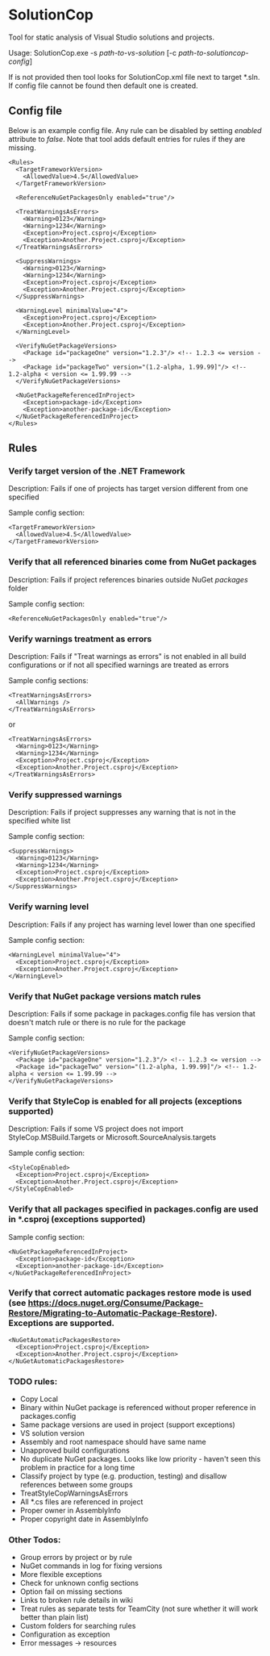 # SolutionCop

Tool for static analysis of Visual Studio solutions and projects. 

Usage: SolutionCop.exe -s *path-to-vs-solution* [-c *path-to-solutioncop-config*]

If <path-to-solutioncop-config> is not provided then tool looks for SolutionCop.xml file next to target *.sln. If config file cannot be found then default one is created.

## Config file

Below is an example config file. Any rule can be disabled by setting *enabled* attribute to *false*. Note that tool adds default entries for rules if they are missing.

    <Rules>
      <TargetFrameworkVersion>
        <AllowedValue>4.5</AllowedValue>
      </TargetFrameworkVersion>

      <ReferenceNuGetPackagesOnly enabled="true"/>

      <TreatWarningsAsErrors>
        <Warning>0123</Warning>
        <Warning>1234</Warning>
        <Exception>Project.csproj</Exception>
        <Exception>Another.Project.csproj</Exception>
      </TreatWarningsAsErrors>

      <SuppressWarnings>
        <Warning>0123</Warning>
        <Warning>1234</Warning>
        <Exception>Project.csproj</Exception>
        <Exception>Another.Project.csproj</Exception>
      </SuppressWarnings>

      <WarningLevel minimalValue="4">
        <Exception>Project.csproj</Exception>
        <Exception>Another.Project.csproj</Exception>
      </WarningLevel>

      <VerifyNuGetPackageVersions>
        <Package id="packageOne" version="1.2.3"/> <!-- 1.2.3 <= version -->
        <Package id="packageTwo" version="(1.2-alpha, 1.99.99]"/> <!-- 1.2-alpha < version <= 1.99.99 -->
      </VerifyNuGetPackageVersions>

      <NuGetPackageReferencedInProject>
        <Exception>package-id</Exception>
        <Exception>another-package-id</Exception>
      </NuGetPackageReferencedInProject>
    </Rules>

## Rules

### Verify target version of the .NET Framework

Description: Fails if one of projects has target version different from one specified

Sample config section:

    <TargetFrameworkVersion>
      <AllowedValue>4.5</AllowedValue>
    </TargetFrameworkVersion>

### Verify that all referenced binaries come from NuGet packages

Description: Fails if project references binaries outside NuGet *packages* folder

Sample config section:

    <ReferenceNuGetPackagesOnly enabled="true"/>

### Verify warnings treatment as errors

Description: Fails if "Treat warnings as errors" is not enabled in all build configurations or if not all specified warnings are treated as errors

Sample config sections:

    <TreatWarningsAsErrors>
      <AllWarnings />
    </TreatWarningsAsErrors>

or

    <TreatWarningsAsErrors>
      <Warning>0123</Warning>
      <Warning>1234</Warning>
      <Exception>Project.csproj</Exception>
      <Exception>Another.Project.csproj</Exception>
    </TreatWarningsAsErrors>

### Verify suppressed warnings

Description: Fails if project suppresses any warning that is not in the specified white list

Sample config section:

    <SuppressWarnings>
      <Warning>0123</Warning>
      <Warning>1234</Warning>
      <Exception>Project.csproj</Exception>
      <Exception>Another.Project.csproj</Exception>
    </SuppressWarnings>

### Verify warning level

Description: Fails if any project has warning level lower than one specified

Sample config section:

    <WarningLevel minimalValue="4">
      <Exception>Project.csproj</Exception>
      <Exception>Another.Project.csproj</Exception>
    </WarningLevel>

### Verify that NuGet package versions match rules

Description: Fails if some package in packages.config file has version that doesn't match rule or there is no rule for the package

Sample config section:

    <VerifyNuGetPackageVersions>
      <Package id="packageOne" version="1.2.3"/> <!-- 1.2.3 <= version -->
      <Package id="packageTwo" version="(1.2-alpha, 1.99.99]"/> <!-- 1.2-alpha < version <= 1.99.99 -->
    </VerifyNuGetPackageVersions>

### Verify that StyleCop is enabled for all projects (exceptions supported)

Description: Fails if some VS project does not import StyleCop.MSBuild.Targets or Microsoft.SourceAnalysis.targets

Sample config section:

    <StyleCopEnabled>
      <Exception>Project.csproj</Exception>
      <Exception>Another.Project.csproj</Exception>
    </StyleCopEnabled>

### Verify that all packages specified in packages.config are used in *.csproj (exceptions supported)

Sample config section:

    <NuGetPackageReferencedInProject>
      <Exception>package-id</Exception>
      <Exception>another-package-id</Exception>
    </NuGetPackageReferencedInProject>

### Verify that correct automatic packages restore mode is used (see https://docs.nuget.org/Consume/Package-Restore/Migrating-to-Automatic-Package-Restore). Exceptions are supported.

    <NuGetAutomaticPackagesRestore>
      <Exception>Project.csproj</Exception>
      <Exception>Another.Project.csproj</Exception>
    </NuGetAutomaticPackagesRestore>

### TODO rules:
* Copy Local
* Binary within NuGet package is referenced without proper reference in packages.config
* Same package versions are used in project (support exceptions)
* VS solution version
* Assembly and root namespace should have same name
* Unapproved build configurations
* No duplicate NuGet packages. Looks like low priority - haven't seen this problem in practice for a long time
* Classify project by type (e.g. production, testing) and disallow references between some groups
* TreatStyleCopWarningsAsErrors
* All *.cs files are referenced in project
* Proper owner in AssemblyInfo
* Proper copyright date in AssemblyInfo

### Other Todos:
* Group errors by project or by rule
* NuGet commands in log for fixing versions
* More flexible exceptions
* Check for unknown config sections
* Option fail on missing sections
* Links to broken rule details in wiki
* Treat rules as separate tests for TeamCity (not sure whether it will work better than plain list)
* Custom folders for searching rules
* Configuration as exception
* Error messages -> resources